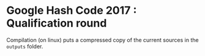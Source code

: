 # Google Hash Code 2017 : Qualification round

Compilation (on linux) puts a compressed copy of the current sources in the `outputs` folder.